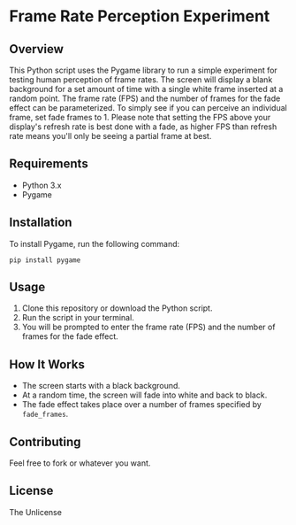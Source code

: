 # Frame Rate Perception Experiment

## Overview
This Python script uses the Pygame library to run a simple experiment for testing human perception of frame rates. 
The screen will display a blank background for a set amount of time with a single white frame inserted at a random point. 
The frame rate (FPS) and the number of frames for the fade effect can be parameterized.
To simply see if you can perceive an individual frame, set fade frames to 1.
Please note that setting the FPS above your display's refresh rate is best done with a fade, as higher FPS than refresh rate means you'll only be seeing a partial frame at best.

## Requirements
- Python 3.x
- Pygame

## Installation
To install Pygame, run the following command:

```
pip install pygame
```

## Usage
1. Clone this repository or download the Python script.
2. Run the script in your terminal.
3. You will be prompted to enter the frame rate (FPS) and the number of frames for the fade effect.

## How It Works
- The screen starts with a black background.
- At a random time, the screen will fade into white and back to black.
- The fade effect takes place over a number of frames specified by `fade_frames`.

## Contributing
Feel free to fork or whatever you want.

## License
The Unlicense

